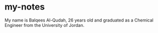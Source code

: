 # my-notes

My name is Balqees Al-Qudah, 26 years old and graduated as a Chemical Engineer from the University
of Jordan.  
